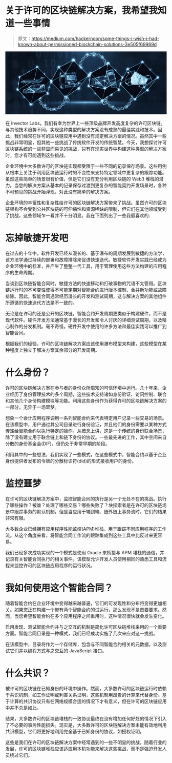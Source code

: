 # 关于许可的区块链解决方案，我希望我知道一些事情

> 原文：<https://medium.com/hackernoon/some-things-i-wish-i-had-known-about-permissioned-blockchain-solutions-3e505f69969d>

![](img/c40f7097a3c32b28194e22c7dc4ac411.png)

在 Invector Labs，我们有幸为世界上一些顶级品牌开发高度复杂的许可区块链。与其他技术趋势不同，实现这种类型的解决方案没有成熟的最佳实践和技术。因此，我们经常在许可的区块链应用中遇到没有规定解决方案的情况。虽然其中一些挑战非常明显，但其他一些挑战了传统软件开发的传统智慧。今天，我想探讨许可区块链系统的一些非显而易见的挑战，只有在现实世界中构建这种类型的解决方案时，您才有可能遇到这些挑战。

企业环境中大多数许可的区块链实现都受限于一些不同的记录保存场景。这些用例从根本上关注于利用区块链运行时的不变性来支持特定领域中更复杂的跟踪功能。虽然这些简单的场景很有价值，但是它们没有充分利用区块链的 Web3 堆栈的潜力。当您的解决方案从基本的记录保存过渡到更复杂的智能契约开发场景时，各种不可预见的挑战开始浮现，对此没有简单的解决方案。

企业环境的丰富性和复杂性给许可的区块链解决方案带来了挑战。虽然许可的区块链架构不会受到公共区块链的可伸缩性和资源稀缺的限制，但它们在其他领域受到了挑战，这些领域乍一看并不十分明显。我在下面列出了一些我最喜欢的:

# 忘掉敏捷开发吧

在过去的十年中，软件开发已经从漫长的、基于瀑布的周期发展到敏捷的方法学，该方法学通过持续的部署和故障排除来促进快速迭代。敏捷软件开发实践已经成为企业环境中的标准，并产生了整整一代工具，用于管理使用这些方法构建的应用程序的生命周期。

当谈到区块链智能合同时，敏捷方法的快速移动和打破事物的咒语不太管用。区块链运行时的不可变性使得不可能定期对智能合约进行版本控制、合并新功能或故障排除。因此，智能合同通常经历漫长的开发和测试周期，这与解决方案的其他组件所遵循的快速迭代方法是不一致的。

无论是在许可的还是公开的区块链，智能合约开发周期更类似于构建硬件，而不是现代软件。硬件开发方法通常基于漫长的开发和令人讨厌的详细测试周期，以及精心制作的分发机制。毫不奇怪，硬件开发中使用的许多方法和最佳实践可以推广到智能合同。

根据我们的经验，许可的区块链解决方案应该使用瀑布模型来构建，这些模型在某种程度上独立于解决方案其余部分的开发周期。

# 什么身份？

许可的区块链解决方案在参与者的身份众所周知的可信环境中运行。几十年来，企业经历了身份管理技术的多个周期，这些技术支持诸如身份验证、访问控制、联合和其他几个身份构建模块等功能。利用这些身份作为获得许可的区块链解决方案的一部分，无异于一场噩梦。

想象一个会计应用程序调用一系列智能合约来代表特定用户记录一些交易的场景。在该模型中，用户通过其公司目录进行身份验证，并且他们的身份需要以某种方式传递给智能合约以执行特定的操作。从概念上讲，这是一个传统的身份联合场景，除了没有建立用于联合链上和链下身份的协议。一些最先进的工作，其中空间来自分散的身份基金会(DIF)，但仍处于非常早期的阶段。

利用其中的一些想法，我们实现了一些模式，在这些模式中，智能合约以基于企业身份提供者发布的令牌的分散标识符(did)的形式接收用户的身份。

# 监控噩梦

在许可的区块链解决方案中，监控智能合同的执行是另一个无处不在的挑战。执行了哪些操作？被谁？处理了哪些交易？哪些失败了？块探索者是在许可的区块链场景中跟踪事务的默认机制，但是当应用于端到端、链外链上事务流时，它们的结果非常有限。

大多数企业已经拥有应用程序性能监控(APM)堆栈，用于跟踪不同应用程序的工作流。从这个角度来看，将智能合同工作流的跟踪集成到这些工具中比反过来更容易。

我们已经多次成功实现的一个模式是使用 Oracle 来桥接与 APM 堆栈的通信，并记录有关智能合同执行的相关事件。该模型允许开发人员使用相同的熟悉工具和流程来监控许可的区块链应用程序的运行状况。

# 我如何使用这个智能合同？

随着智能合约在企业环境中变得越来越普遍，它们的可发现性和分布将变得更加相关。如果您正在构建一个带有两个智能合约的试运行，那么发现不是首要要求。然而，当您希望智能合约在多个应用程序之间重用时，这种情况很快就会发生变化。

启用发现、测试智能合约并与之交互的机制是简化许可区块链堆栈采用的一个重要方面。智能合同目录是一种模式，我们已经成功实施了几次来应对这一挑战。

在该模型中，目录将作为一个存储库，包含与不同智能合约相关的元数据，以及测试它们并以编程方式与之交互的 JavaScript 接口。

# 什么共识？

被许可的区块链在已知身份的环境中操作。然而，大多数许可的区块链运行时依赖于共识机制，如工作证明或利害关系证明，这些机制用昂贵的计算来代替身份。基于计算的共识协议只有在网络规模合适的情况下才有意义，但在许可的区块链应用中并不总是如此。

结果，大多数许可的区块链堆栈的一致协议最终在没有增加任何好处的情况下引入了不必要的事务性能损失。现实是，大多数许可的区块链解决方案未能有效地利用共识模型，它们将更好地利用完全基于已知身份的协议，如授权证明。

这些是我们在许可的区块链解决方案中经常遇到的一些不明显的挑战。随着行业的发展，许可的区块链堆栈应该适应用本机功能来解决这些挑战，而不是强迫开发人员绕过它们。